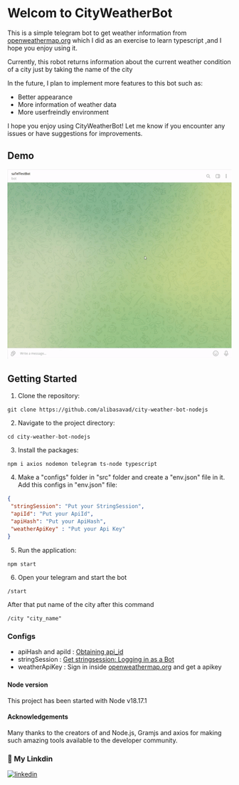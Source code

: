 
# Welcom to CityWeatherBot

This is a simple telegram bot to get weather information from [openweathermap.org](https://openweathermap.org/) which I did as an exercise to learn typescript ,and I hope you enjoy using it.

Currently, this robot returns information about the current weather condition of a city just by taking the name of the city

In the future, I plan to implement more features to this bot such as:
- Better appearance
- More information of weather data
- More userfreindly environment

I hope you enjoy using CityWeatherBot! Let me know if you encounter any issues or have suggestions for improvements.
## Demo

![Demo GIF](https://github.com/alibasavad/city-weather-bot-nodejs/raw/develope/public/ezgif-3-d468906f05.gif)

## Getting Started

1. Clone the repository:
```clone
git clone https://github.com/alibasavad/city-weather-bot-nodejs
```
2. Navigate to the project directory:
```navigate
cd city-weather-bot-nodejs
```
3. Install the packages:
```package
npm i axios nodemon telegram ts-node typescript
```
4. Make a "configs" folder in "src" folder and create a "env.json" file in it. Add this configs in "env.json" file:
```JSON
{
 "stringSession": "Put your StringSession",    
 "apiId": "Put your ApiId",                  
 "apiHash": "Put your ApiHash",          
 "weatherApiKey" : "Put your Api Key"  
}
```

5. Run the application:
```run
npm start
```

6. Open your telegram and start the bot
```start
/start
```
After that put name of the city after this command
```city
/city "city_name" 
```
### Configs
- apiHash and apiId : [Obtaining api_id](https://core.telegram.org/api/obtaining_api_id#:~:text=Log%20in%20to%20your%20Telegram%20core%3A%20https%3A%2F%2Fmy.telegram.org.%20Go,api_id%20and%20api_hash%20parameters%20required%20for%20user%20authorization.)
- stringSession : [Get stringsession: Logging in as a Bot](https://gram.js.org/getting-started/authorization#logging-in-as-a-bot)
- weatherApiKey : Sign in inside [openweathermap.org](https://openweathermap.org/) and get a apikey

###
#### Node version

This project has been started with Node v18.17.1

#### Acknowledgements

Many thanks to the creators of and Node.js, Gramjs and axios for making such amazing tools available to the developer community.

### 🔗 My Linkdin
[![linkedin](https://img.shields.io/badge/linkedin-0A66C2?style=for-the-badge&logo=linkedin&logoColor=white)](https://www.linkedin.com/in/ali-basavad-3a6871204/)
